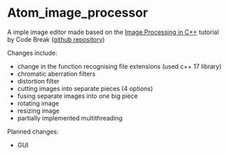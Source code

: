 # Atom_image_processor
A imple image editor made based on the [Image Processing in C++](https://www.youtube.com/playlist?list=PLG5M8QIx5lkzdGkdYQeeCK__As6sI2tOY) tutorial by Code Break
([github repository](https://github.com/Code-Break0/Image-Processing))

Changes include:
* change in the function recognising file extensions (used c++ 17 library)
* chromatic aberration filters
* distortion filter 
* cutting images into separate pieces (4 options)
* fusing separate images into one big piece
* rotating image
* resizing image
* partially implemented multithreading

Planned changes:
* GUI
